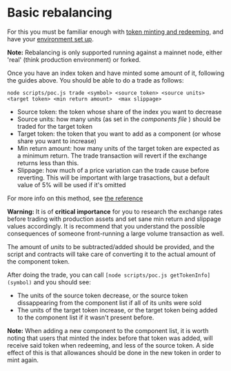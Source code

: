 Basic rebalancing
=================
For this you must be familiar enough with [token minting and redeeming](./minting-and-redeeming.md), and have your [environment set up](./setup.md).

**Note:** Rebalancing is only supported running against a mainnet node, either 'real' (think production environment) or forked.

Once you have an index token and have minted some amount of it, following the guides above. You should be able to do a trade as follows:

`node scripts/poc.js trade <symbol> <source token> <source units> <target token> <min return amount>  <max slippage>`

- Source token: the token whose share of the index you want to decrease
- Source units: how many units (as set in the *components file* ) should be traded for the target token
- Target token: the token that you want to add as a component (or whose share you want to increase)
- Min return amount: how many units of the target token are expected as a minimum return. The trade transaction will revert if the exchange returns less than this.
- Slippage: how much of a price variation can the trade cause before reverting. This will be important with large trasactions, but a default value of 5% will be used if it's omitted

For more info on this method, see [the reference](./reference.md)

**Warning:** It is of **critical importance** for you to research the exchange rates before trading with production assets and set sane min return and slippage values accordingly. It is recommend that you understand the possible consequences of someone front-running a large volume transaction as well.

The amount of *units* to be subtracted/added should be provided, and the script and contracts will take care of converting it to the actual amount of the component token.

After doing the trade, you can call `[node scripts/poc.js getTokenInfo](symbol)` and you should see:
- The units of the source token decrease, or the source token dissappearing from the component list if all of its units were sold
- The units of the target token increase, or the target token being added to the component list if it wasn't present before.

**Note:** When adding a new component to the component list, it is worth noting that users that minted the index before that token was added, will receive said token when redeeming, and less of the source token. A side effect of this is that allowances should be done in the new token in order to mint again.
